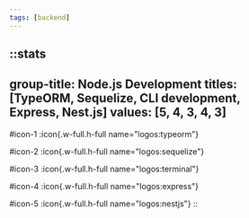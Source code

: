 ```yaml
---
tags: [backend]
---
```

::stats
---
group-title: Node.js Development
titles: [TypeORM, Sequelize, CLI development, Express, Nest.js]
values: [5, 4, 3, 4, 3]
---
#icon-1
  :icon{.w-full.h-full name="logos:typeorm"}

#icon-2
  :icon{.w-full.h-full name="logos:sequelize"}

#icon-3
  :icon{.w-full.h-full name="logos:terminal"}

#icon-4
  :icon{.w-full.h-full name="logos:express"}

#icon-5
  :icon{.w-full.h-full name="logos:nestjs"}
::